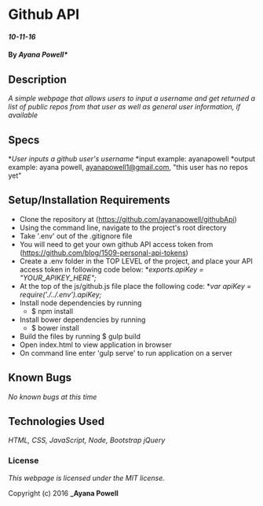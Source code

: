 # Github API

#### _10-11-16_

#### By _*Ayana Powell**_

## Description
_A simple webpage that allows users to input a username and get returned a list of public repos from that user as well as general user information, if available_

## Specs
*_User inputs a github user's username_
  *input example: ayanapowell
  *output example: ayana powell, ayanapowell1@gmail.com, "this user has no repos yet"
  
## Setup/Installation Requirements

* Clone the repository at (https://github.com/ayanapowell/githubApi)
* Using the command line, navigate to the project's root directory
* Take '.env' out of the .gitignore file
* You will need to get your own github API access token from (https://github.com/blog/1509-personal-api-tokens)
*  Create a .env folder in the TOP LEVEL of the project, and place your API access token in following code below:
  *_exports.apiKey = "YOUR_APIKEY_HERE";_
* At the top of the js/github.js file place the following code:
  *_var apiKey = require('./../.env').apiKey;_
* Install node dependencies by running
  * $ npm install
* Install bower dependencies by running 
  * $ bower install
* Build the files by running $ gulp build
* Open index.html to view application in browser
* On command line enter 'gulp serve' to run application on a server

## Known Bugs

_No known bugs at this time_

## Technologies Used

_HTML,
CSS,
JavaScript,
Node,
Bootstrap
jQuery_

### License

*This webpage is licensed under the MIT license.*

Copyright (c) 2016 **_Ayana Powell**
